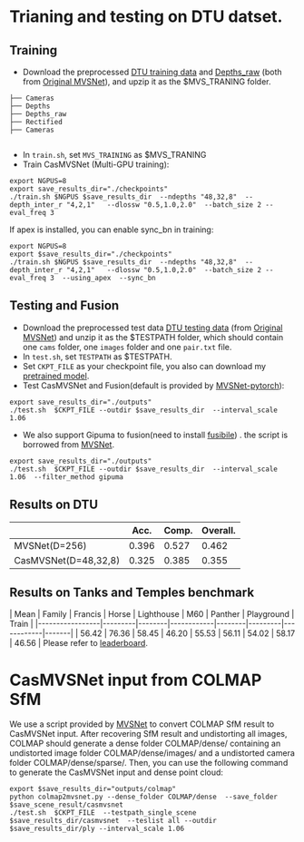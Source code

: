 # Trianing and testing on DTU datset.
## Training
* Download the preprocessed [DTU training data](https://drive.google.com/file/d/1eDjh-_bxKKnEuz5h-HXS7EDJn59clx6V/view)
 and [Depths_raw](https://virutalbuy-public.oss-cn-hangzhou.aliyuncs.com/share/cascade-stereo/CasMVSNet/dtu_data/dtu_train_hr/Depths_raw.zip) 
 (both from [Original MVSNet](https://github.com/YoYo000/MVSNet)), and upzip it as the $MVS_TRANING  folder.

```                
├── Cameras    
├── Depths
├── Depths_raw   
├── Rectified
├── Cameras                               
             
```

* In ``train.sh``, set ``MVS_TRAINING`` as $MVS_TRANING
* Train CasMVSNet (Multi-GPU training): 

```
export NGPUS=8
export save_results_dir="./checkpoints"
./train.sh $NGPUS $save_results_dir  --ndepths "48,32,8"  --depth_inter_r "4,2,1"   --dlossw "0.5,1.0,2.0"  --batch_size 2 --eval_freq 3
```

If apex is installed, you can enable sync_bn in training:
```
export NGPUS=8
export $save_results_dir="./checkpoints"
./train.sh $NGPUS $save_results_dir  --ndepths "48,32,8"  --depth_inter_r "4,2,1"   --dlossw "0.5,1.0,2.0"  --batch_size 2 --eval_freq 3  --using_apex  --sync_bn
```

## Testing and Fusion
* Download the preprocessed test data [DTU testing data](https://drive.google.com/open?id=135oKPefcPTsdtLRzoDAQtPpHuoIrpRI_) (from [Original MVSNet](https://github.com/YoYo000/MVSNet)) and unzip it as the $TESTPATH folder, which should contain one ``cams`` folder, one ``images`` folder and one ``pair.txt`` file.
* In ``test.sh``, set ``TESTPATH`` as $TESTPATH.
* Set ``CKPT_FILE``  as your checkpoint file, you also can download my [pretrained model](https://virutalbuy-public.oss-cn-hangzhou.aliyuncs.com/share/cascade-stereo/CasMVSNet/48_32_8-4-2-1_dlossw-0.5-1.0-2.0/casmvsnet.ckpt).
* Test CasMVSNet and Fusion(default is provided by [MVSNet-pytorch](https://github.com/xy-guo/MVSNet_pytorch)): 
```
export save_results_dir="./outputs"
./test.sh  $CKPT_FILE --outdir $save_results_dir  --interval_scale 1.06
```
* We also support Gipuma to fusion(need to install [fusibile](https://github.com/YoYo000/fusibile)) . the script is borrowed from [MVSNet](https://github.com/YoYo000/MVSNet). 
```
export save_results_dir="./outputs"
./test.sh  $CKPT_FILE --outdir $save_results_dir  --interval_scale 1.06  --filter_method gipuma
```

## Results on DTU
|                       | Acc.   | Comp.  | Overall. |
|-----------------------|--------|--------|----------|
| MVSNet(D=256)         | 0.396  | 0.527  | 0.462    |
| CasMVSNet(D=48,32,8)  | 0.325  | 0.385  | 0.355    |

## Results on Tanks and Temples benchmark
| Mean   | Family | Francis | Horse  | Lighthouse | M60    | Panther | Playground | Train |
|-----------------|---------|--------|------------|--------|---------|------------|-------|
| 56.42  | 76.36  | 58.45   | 46.20  | 55.53	  | 56.11  | 54.02   | 58.17	  | 46.56 |
Please refer to [leaderboard](https://www.tanksandtemples.org/details/691/).

# CasMVSNet input from COLMAP SfM
We use a script provided by [MVSNet](https://github.com/YoYo000/MVSNet) to convert COLMAP SfM 
result to CasMVSNet input. After recovering SfM result and undistorting all images, 
COLMAP should generate a dense folder COLMAP/dense/ containing an undistorted image folder 
COLMAP/dense/images/ and a undistorted camera folder COLMAP/dense/sparse/. Then, you can use the following command to generate the CasMVSNet input and dense point cloud:

```
export $save_results_dir="outputs/colmap"
python colmap2mvsnet.py --dense_folder COLMAP/dense  --save_folder $save_scene_result/casmvsnet
./test.sh  $CKPT_FILE  --testpath_single_scene $save_results_dir/casmvsnet  --teslist all --outdir $save_results_dir/ply --interval_scale 1.06  
```

